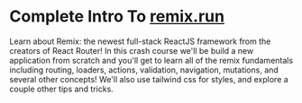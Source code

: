 # Complete Intro To [remix.run](https://remix.run/)

Learn about Remix: the newest full-stack ReactJS framework from the creators of React Router! In this crash course we'll be build a new application from scratch and you'll get to learn all of the remix fundamentals including routing, loaders, actions, validation, navigation, mutations, and several other concepts! We'll also use tailwind css for styles, and explore a couple other tips and tricks.
